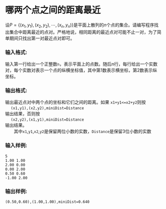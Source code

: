 # 哪两个点之间的距离最近
设$P=\{(x_1,y_1),(x_2,y_2),\cdots,(x_n,y_n)\}$是平面上散列的$n$个点的集合。请编写程序找出集合中距离最近的点对。严格地说，相同距离的最近点对可能不止一对，为了简单期间只找出第一对最近点对即可。

### 输入格式:

输入第一行给出一个正整数`n`，表示平面上的点数。随后$n$行，每行给出一个实数对，每个实数对表示一个点的纵横坐标值，其中第1数表示横坐标，第2数表示纵坐标。

### 输出格式:

输出最近点对中两个点的坐标和它们之间的距离。如果     `x1+y1<=x2+y2`则按      
&emsp; `(x1,y1),(x2,y2),miniDist=Distance`    
输出结果，否则按   
&emsp; `(x2,y2),(x1,y1),miniDist=Distance`     
输出结果。  
&emsp;&emsp;其中`x1`,`y1`,`x2`,`y2`是保留两位小数的实数，`Distance`是保留3位小数的实数

### 输入样例:
```in
5
1.00 1.00
2.00 0.00
0.00 2.00
0.50 0.60
-1.00 2.00
```

### 输出样例:
```out
(0.50,0.60),(1.00,1.00),miniDist=0.640
```


